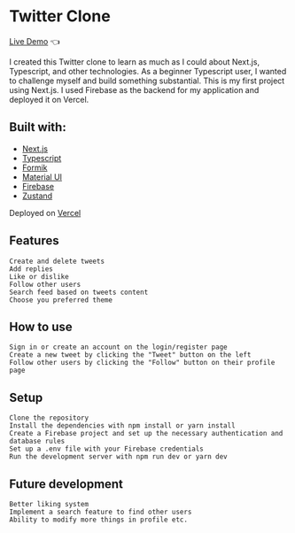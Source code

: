 # Twitter Clone

[Live Demo](https://twitter-clone-lavrfjs1x-ren0xx.vercel.app) :point_left:

I created this Twitter clone to learn as much as I could about Next.js, Typescript, and other technologies. As a beginner Typescript user, I wanted to challenge myself and build something substantial. This is my first project using Next.js. I used Firebase as the backend for my application and deployed it on Vercel.
## Built with:
-   [Next.js](https://nextjs.org/)
-   [Typescript](https://www.typescriptlang.org/)
-   [Formik](https://formik.org)
-   [Material UI](https://mui.com/)
-   [Firebase](https://firebase.google.com/)
-   [Zustand](https://github.com/pmndrs/zustand)

Deployed on [Vercel](https://vercel.com)

## Features
    Create and delete tweets
    Add replies
    Like or dislike
    Follow other users
    Search feed based on tweets content
    Choose you preferred theme

## How to use

    Sign in or create an account on the login/register page
    Create a new tweet by clicking the "Tweet" button on the left
    Follow other users by clicking the "Follow" button on their profile page
## Setup
    Clone the repository
    Install the dependencies with npm install or yarn install
    Create a Firebase project and set up the necessary authentication and database rules
    Set up a .env file with your Firebase credentials
    Run the development server with npm run dev or yarn dev

## Future development

    Better liking system
    Implement a search feature to find other users
    Ability to modify more things in profile etc.
    
